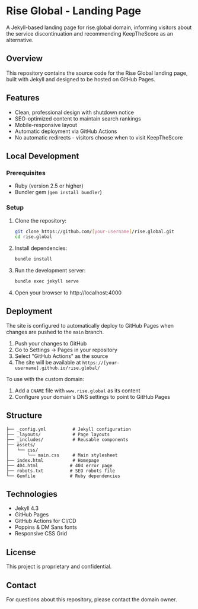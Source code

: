 # Rise Global - Landing Page

A Jekyll-based landing page for rise.global domain, informing visitors about the service discontinuation and recommending KeepTheScore as an alternative.

## Overview

This repository contains the source code for the Rise Global landing page, built with Jekyll and designed to be hosted on GitHub Pages.

## Features

- Clean, professional design with shutdown notice
- SEO-optimized content to maintain search rankings
- Mobile-responsive layout
- Automatic deployment via GitHub Actions
- No automatic redirects - visitors choose when to visit KeepTheScore

## Local Development

### Prerequisites

- Ruby (version 2.5 or higher)
- Bundler gem (`gem install bundler`)

### Setup

1. Clone the repository:
   ```bash
   git clone https://github.com/[your-username]/rise.global.git
   cd rise.global
   ```

2. Install dependencies:
   ```bash
   bundle install
   ```

3. Run the development server:
   ```bash
   bundle exec jekyll serve
   ```

4. Open your browser to http://localhost:4000

## Deployment

The site is configured to automatically deploy to GitHub Pages when changes are pushed to the `main` branch.

1. Push your changes to GitHub
2. Go to Settings → Pages in your repository
3. Select "GitHub Actions" as the source
4. The site will be available at `https://[your-username].github.io/rise.global/`

To use with the custom domain:
1. Add a `CNAME` file with `www.rise.global` as its content
2. Configure your domain's DNS settings to point to GitHub Pages

## Structure

```
├── _config.yml          # Jekyll configuration
├── _layouts/            # Page layouts
├── _includes/           # Reusable components
├── assets/
│   └── css/
│       └── main.css     # Main stylesheet
├── index.html           # Homepage
├── 404.html            # 404 error page
├── robots.txt          # SEO robots file
└── Gemfile             # Ruby dependencies
```

## Technologies

- Jekyll 4.3
- GitHub Pages
- GitHub Actions for CI/CD
- Poppins & DM Sans fonts
- Responsive CSS Grid

## License

This project is proprietary and confidential.

## Contact

For questions about this repository, please contact the domain owner.
